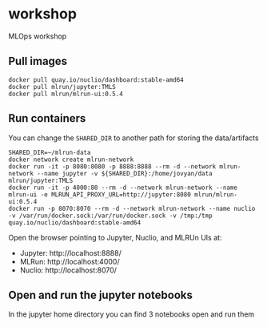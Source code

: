 # workshop

MLOps workshop

## Pull images

```
docker pull quay.io/nuclio/dashboard:stable-amd64
docker pull mlrun/jupyter:TMLS
docker pull mlrun/mlrun-ui:0.5.4
```

## Run containers

You can change the `SHARED_DIR` to another path for storing the data/artifacts

```
SHARED_DIR=~/mlrun-data
docker network create mlrun-network
docker run -it -p 8080:8080 -p 8888:8888 --rm -d --network mlrun-network --name jupyter -v ${SHARED_DIR}:/home/jovyan/data mlrun/jupyter:TMLS
docker run -it -p 4000:80 --rm -d --network mlrun-network --name mlrun-ui -e MLRUN_API_PROXY_URL=http://jupyter:8080 mlrun/mlrun-ui:0.5.4
docker run -p 8070:8070 --rm -d --network mlrun-network --name nuclio -v /var/run/docker.sock:/var/run/docker.sock -v /tmp:/tmp quay.io/nuclio/dashboard:stable-amd64
```

Open the browser pointing to Jupyter, Nuclio, and MLRUn UIs at:
* Jupyter: http://localhost:8888/
* MLRun: http://localhost:4000/
* Nuclio: http://localhost:8070/

## Open and run the jupyter notebooks

In the jupyter home directory you can find 3 notebooks open and run them 